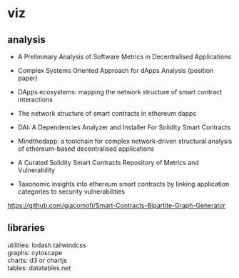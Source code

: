 # viz

## analysis

* A Preliminary Analysis of Software Metrics in Decentralised Applications
* Complex Systems Oriented Approach for dApps Analysis (position paper)
* DApps ecosystems: mapping the network structure of smart contract interactions
* The network structure of smart contracts in ethereum dapps

* DAI: A Dependencies Analyzer and Installer For Solidity Smart Contracts
* Mindthedapp: a toolchain for complex network-driven structural analysis of ethereum-based decentralised applications

* A Curated Solidity Smart Contracts Repository of Metrics and Vulnerability	
* Taxonomic insights into ethereum smart contracts by linking application categories to security vulnerabilities

 

https://github.com/giacomofi/Smart-Contracts-Bipartite-Graph-Generator



## libraries
utilities: lodash tailwindcss  
graphs: cytoscape  
charts: d3 or chartjs  
tables:  datatables.net  